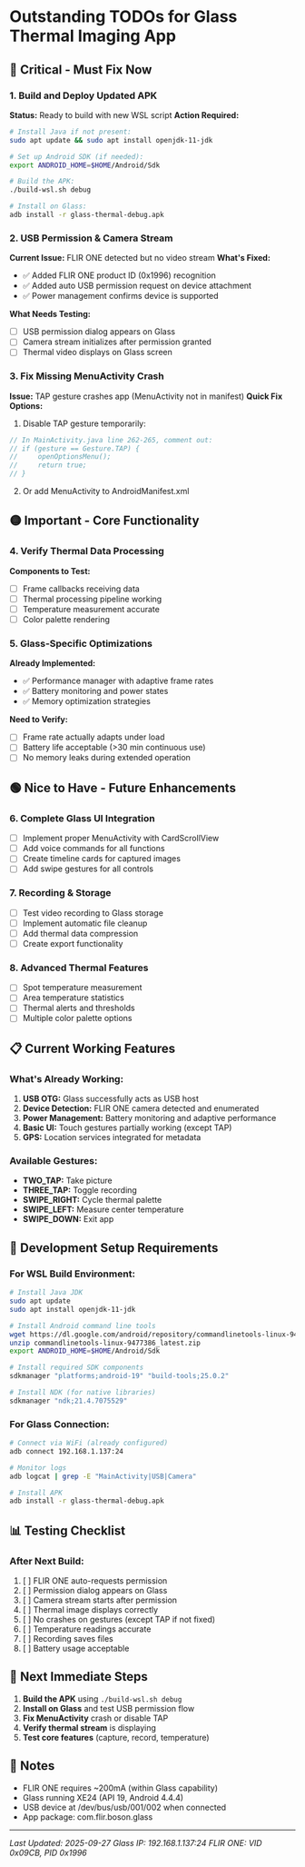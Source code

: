 # Outstanding TODOs for Glass Thermal Imaging App

## 🔴 Critical - Must Fix Now

### 1. Build and Deploy Updated APK
**Status:** Ready to build with new WSL script
**Action Required:**
```bash
# Install Java if not present:
sudo apt update && sudo apt install openjdk-11-jdk

# Set up Android SDK (if needed):
export ANDROID_HOME=$HOME/Android/Sdk

# Build the APK:
./build-wsl.sh debug

# Install on Glass:
adb install -r glass-thermal-debug.apk
```

### 2. USB Permission & Camera Stream
**Current Issue:** FLIR ONE detected but no video stream
**What's Fixed:**
- ✅ Added FLIR ONE product ID (0x1996) recognition
- ✅ Added auto USB permission request on device attachment
- ✅ Power management confirms device is supported

**What Needs Testing:**
- [ ] USB permission dialog appears on Glass
- [ ] Camera stream initializes after permission granted
- [ ] Thermal video displays on Glass screen

### 3. Fix Missing MenuActivity Crash
**Issue:** TAP gesture crashes app (MenuActivity not in manifest)
**Quick Fix Options:**
1. Disable TAP gesture temporarily:
```java
// In MainActivity.java line 262-265, comment out:
// if (gesture == Gesture.TAP) {
//     openOptionsMenu();
//     return true;
// }
```
2. Or add MenuActivity to AndroidManifest.xml

## 🟡 Important - Core Functionality

### 4. Verify Thermal Data Processing
**Components to Test:**
- [ ] Frame callbacks receiving data
- [ ] Thermal processing pipeline working
- [ ] Temperature measurement accurate
- [ ] Color palette rendering

### 5. Glass-Specific Optimizations
**Already Implemented:**
- ✅ Performance manager with adaptive frame rates
- ✅ Battery monitoring and power states
- ✅ Memory optimization strategies

**Need to Verify:**
- [ ] Frame rate actually adapts under load
- [ ] Battery life acceptable (>30 min continuous use)
- [ ] No memory leaks during extended operation

## 🟢 Nice to Have - Future Enhancements

### 6. Complete Glass UI Integration
- [ ] Implement proper MenuActivity with CardScrollView
- [ ] Add voice commands for all functions
- [ ] Create timeline cards for captured images
- [ ] Add swipe gestures for all controls

### 7. Recording & Storage
- [ ] Test video recording to Glass storage
- [ ] Implement automatic file cleanup
- [ ] Add thermal data compression
- [ ] Create export functionality

### 8. Advanced Thermal Features
- [ ] Spot temperature measurement
- [ ] Area temperature statistics
- [ ] Thermal alerts and thresholds
- [ ] Multiple color palette options

## 📋 Current Working Features

### What's Already Working:
1. **USB OTG:** Glass successfully acts as USB host
2. **Device Detection:** FLIR ONE camera detected and enumerated
3. **Power Management:** Battery monitoring and adaptive performance
4. **Basic UI:** Touch gestures partially working (except TAP)
5. **GPS:** Location services integrated for metadata

### Available Gestures:
- **TWO_TAP:** Take picture
- **THREE_TAP:** Toggle recording
- **SWIPE_RIGHT:** Cycle thermal palette
- **SWIPE_LEFT:** Measure center temperature
- **SWIPE_DOWN:** Exit app

## 🔧 Development Setup Requirements

### For WSL Build Environment:
```bash
# Install Java JDK
sudo apt update
sudo apt install openjdk-11-jdk

# Install Android command line tools
wget https://dl.google.com/android/repository/commandlinetools-linux-9477386_latest.zip
unzip commandlinetools-linux-9477386_latest.zip
export ANDROID_HOME=$HOME/Android/Sdk

# Install required SDK components
sdkmanager "platforms;android-19" "build-tools;25.0.2"

# Install NDK (for native libraries)
sdkmanager "ndk;21.4.7075529"
```

### For Glass Connection:
```bash
# Connect via WiFi (already configured)
adb connect 192.168.1.137:24

# Monitor logs
adb logcat | grep -E "MainActivity|USB|Camera"

# Install APK
adb install -r glass-thermal-debug.apk
```

## 📊 Testing Checklist

### After Next Build:
1. [ ] FLIR ONE auto-requests permission
2. [ ] Permission dialog appears on Glass
3. [ ] Camera stream starts after permission
4. [ ] Thermal image displays correctly
5. [ ] No crashes on gestures (except TAP if not fixed)
6. [ ] Temperature readings accurate
7. [ ] Recording saves files
8. [ ] Battery usage acceptable

## 🚀 Next Immediate Steps

1. **Build the APK** using `./build-wsl.sh debug`
2. **Install on Glass** and test USB permission flow
3. **Fix MenuActivity** crash or disable TAP
4. **Verify thermal stream** is displaying
5. **Test core features** (capture, record, temperature)

## 📝 Notes

- FLIR ONE requires ~200mA (within Glass capability)
- Glass running XE24 (API 19, Android 4.4.4)
- USB device at /dev/bus/usb/001/002 when connected
- App package: com.flir.boson.glass

---
*Last Updated: 2025-09-27*
*Glass IP: 192.168.1.137:24*
*FLIR ONE: VID 0x09CB, PID 0x1996*